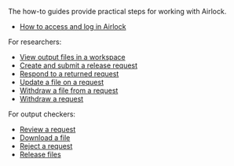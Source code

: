 The how-to guides provide practical steps for working with Airlock.

* [How to access and log in Airlock](access-airlock.md)


For researchers:

* [View output files in a workspace](view-workspace-files.md)
* [Create and submit a release request](create-and-submit-a-release-request.md)
* [Respond to a returned request](respond-to-returned-request.md)
* [Update a file on a request](update-file-on-request.md)
* [Withdraw a file from a request](withdraw-file.md)
* [Withdraw a request](withdraw-request.md)


For output checkers:

* [Review a request](review-a-request.md)
* [Download a file](download-file.md)
* [Reject a request](reject-request.md)
* [Release files](release-files.md)


